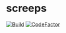 # screeps
[![Build](https://github.com/X-rays5/screeps/actions/workflows/node.js.yml/badge.svg)](https://github.com/X-rays5/screeps/actions/workflows/node.js.yml) [![CodeFactor](https://www.codefactor.io/repository/github/x-rays5/screeps/badge)](https://www.codefactor.io/repository/github/x-rays5/screeps)
